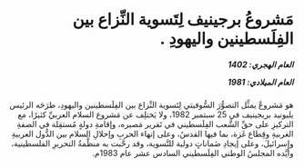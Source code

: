 <h1 dir="rtl">مَشروعُ برجينيف لِتَسوية النِّزاع بين الفِلَسطينين واليهودِ .</h1>

<h5 dir="rtl">العام الهجري:  1402

العام الميلادي: 1981

</h5>

<p dir="rtl">هو مَشروعٌ يمثِّل التصوُّرَ السُّوفيتي لِتَسوية النِّزاع بين الفِلَسطينين واليهودِ، طرَحَه الرئيس يليونيد بريجينيف في 25 سبتمبر 1982، ولا يَختلِف عن مَشروع السلام العربيِّ كثيرًا، مع التركيزِ على حقِّ الشَّعب الفِلَسطيني في تَقرير مَصيره، وإقامةِ دولةٍ مُستقِلة في الضفةِ الغربيةِ وقِطاع غَزة، بما فيها القدسُ، وعلى إنهاء الحربِ وإحلالِ السلام بين الدُّول العربيةِ وإسرائيلَ، وعلى إيجادِ ضَماناتٍ دولية للتَّسوية، وقد رحَّبت به منظَّمةُ التحريرِ الفلسطينية، وأيَّده المجلسُ الوطني الفِلَسطيني السادس عشر عام 1983م.</p></br>
